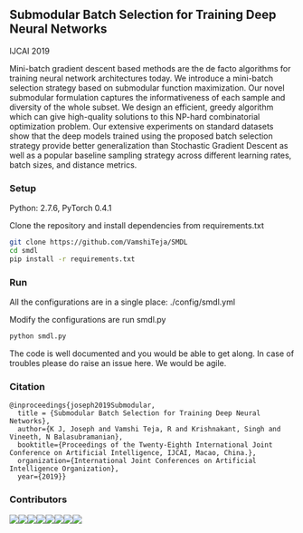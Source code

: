 ## Submodular Batch Selection for Training Deep Neural Networks

IJCAI 2019 

Mini-batch gradient descent based methods are the de facto algorithms for training neural network architectures today. We introduce a mini-batch selection strategy based on submodular function maximization. Our novel submodular formulation captures the informativeness of each sample and diversity of the whole subset. We design an efficient, greedy algorithm which can give high-quality solutions to this NP-hard combinatorial optimization problem. Our extensive experiments on standard datasets show that the deep models trained using the proposed batch selection strategy provide better generalization than Stochastic Gradient Descent as well as a popular baseline sampling strategy across different learning rates, batch sizes, and distance metrics.

### Setup
Python: 2.7.6, PyTorch 0.4.1

Clone the repository and install dependencies from requirements.txt
```bash
git clone https://github.com/VamshiTeja/SMDL
cd smdl
pip install -r requirements.txt
```

### Run

All the configurations are in a single place: ./config/smdl.yml

Modify the configurations are run smdl.py

```bash
python smdl.py
```

The code is well documented and you would be able to get along. In case of troubles please do raise an issue here. We would be agile.


### Citation

```commandline
@inproceedings{joseph2019Submodular,
  title = {Submodular Batch Selection for Training Deep Neural Networks},
  author={K J, Joseph and Vamshi Teja, R and Krishnakant, Singh and Vineeth, N Balasubramanian},
  booktitle={Proceedings of the Twenty-Eighth International Joint Conference on Artificial Intelligence, IJCAI, Macao, China.},
  organization={International Joint Conferences on Artificial Intelligence Organization},
  year={2019}}
```

### Contributors

[![](https://sourcerer.io/fame/JosephKJ/VamshiTeja/SMDL/images/0)](https://sourcerer.io/fame/JosephKJ/VamshiTeja/SMDL/links/0)[![](https://sourcerer.io/fame/JosephKJ/VamshiTeja/SMDL/images/1)](https://sourcerer.io/fame/JosephKJ/VamshiTeja/SMDL/links/1)[![](https://sourcerer.io/fame/JosephKJ/VamshiTeja/SMDL/images/2)](https://sourcerer.io/fame/JosephKJ/VamshiTeja/SMDL/links/2)[![](https://sourcerer.io/fame/JosephKJ/VamshiTeja/SMDL/images/3)](https://sourcerer.io/fame/JosephKJ/VamshiTeja/SMDL/links/3)[![](https://sourcerer.io/fame/JosephKJ/VamshiTeja/SMDL/images/4)](https://sourcerer.io/fame/JosephKJ/VamshiTeja/SMDL/links/4)[![](https://sourcerer.io/fame/JosephKJ/VamshiTeja/SMDL/images/5)](https://sourcerer.io/fame/JosephKJ/VamshiTeja/SMDL/links/5)[![](https://sourcerer.io/fame/JosephKJ/VamshiTeja/SMDL/images/6)](https://sourcerer.io/fame/JosephKJ/VamshiTeja/SMDL/links/6)[![](https://sourcerer.io/fame/JosephKJ/VamshiTeja/SMDL/images/7)](https://sourcerer.io/fame/JosephKJ/VamshiTeja/SMDL/links/7)

